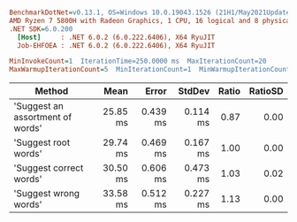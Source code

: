 ``` ini

BenchmarkDotNet=v0.13.1, OS=Windows 10.0.19043.1526 (21H1/May2021Update)
AMD Ryzen 7 5800H with Radeon Graphics, 1 CPU, 16 logical and 8 physical cores
.NET SDK=6.0.200
  [Host]     : .NET 6.0.2 (6.0.222.6406), X64 RyuJIT
  Job-EHFOEA : .NET 6.0.2 (6.0.222.6406), X64 RyuJIT

MinInvokeCount=1  IterationTime=250.0000 ms  MaxIterationCount=20  
MaxWarmupIterationCount=5  MinIterationCount=1  MinWarmupIterationCount=1  

```
|                           Method |     Mean |    Error |   StdDev | Ratio | RatioSD |
|--------------------------------- |---------:|---------:|---------:|------:|--------:|
| &#39;Suggest an assortment of words&#39; | 25.85 ms | 0.439 ms | 0.114 ms |  0.87 |    0.00 |
|             &#39;Suggest root words&#39; | 29.74 ms | 0.469 ms | 0.167 ms |  1.00 |    0.00 |
|          &#39;Suggest correct words&#39; | 30.50 ms | 0.606 ms | 0.473 ms |  1.03 |    0.02 |
|            &#39;Suggest wrong words&#39; | 33.58 ms | 0.512 ms | 0.227 ms |  1.13 |    0.00 |
